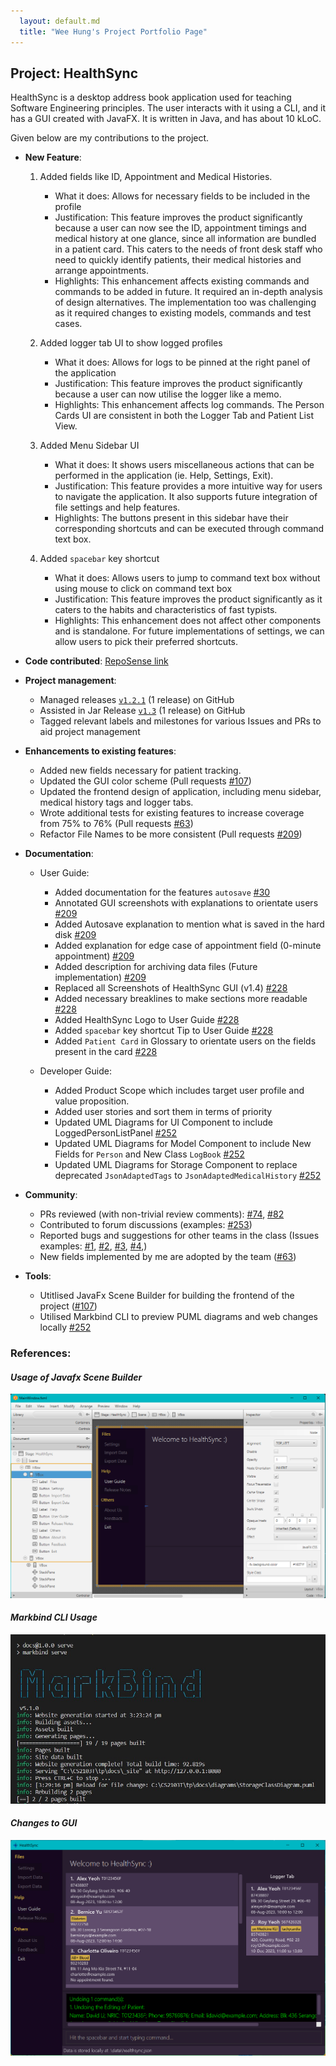 ```yaml
---
  layout: default.md
  title: "Wee Hung's Project Portfolio Page"
---
```


## Project: HealthSync

HealthSync is a desktop address book application used for teaching Software Engineering principles. The user interacts with it using a CLI, and it has a GUI created with JavaFX. It is written in Java, and has about 10 kLoC.

Given below are my contributions to the project.

* **New Feature**:

  1. Added fields like ID, Appointment and Medical Histories.
        * What it does: Allows for necessary fields to be included in the profile
        * Justification: This feature improves the product significantly because a user can now see the ID, appointment timings and medical history at one glance, since all information are bundled in a patient card. This caters to the needs of front desk staff who need to quickly identify patients, their medical histories and arrange appointments.
        * Highlights: This enhancement affects existing commands and commands to be added in future. It required an in-depth analysis of design alternatives. The implementation too was challenging as it required changes to existing models, commands and test cases.

  2. Added logger tab UI to show logged profiles
      * What it does: Allows for logs to be pinned at the right panel of the application
      * Justification: This feature improves the product significantly because a user can now utilise the logger like a memo.
      * Highlights: This enhancement affects log commands. The Person Cards UI are consistent in both the Logger Tab and Patient List View.

  3. Added Menu Sidebar UI
      * What it does: It shows users miscellaneous actions that can be performed in the application (ie. Help, Settings, Exit).
      * Justification: This feature provides a more intuitive way for users to navigate the application. It also supports future integration of file settings and help features.
      * Highlights: The buttons present in this sidebar have their corresponding shortcuts and can be executed through command text box.

  4. Added `spacebar` key shortcut
      * What it does:  Allows users to jump to command text box without using mouse to click on command text box
      * Justification: This feature improves the product significantly as it caters to the habits and characteristics of fast typists.
      * Highlights: This enhancement does not affect other components and is standalone. For future implementations of settings, we can allow users to pick their preferred shortcuts.

* **Code contributed**: [RepoSense link](https://nus-cs2103-ay2324s1.github.io/tp-dashboard/?search=weeehung&sort=groupTitle&sortWithin=title&timeframe=commit&mergegroup=&groupSelect=groupByRepos&breakdown=true&checkedFileTypes=docs~functional-code~test-code&since=2023-09-22)

* **Project management**:
  * Managed releases [`v1.2.1`](https://github.com/AY2324S1-CS2103T-T14-3/tp/releases/tag/v1.2.1) (1 release) on GitHub
  * Assisted in Jar Release [`v1.3`](https://github.com/AY2324S1-CS2103T-T14-3/tp/releases/tag/v1.3) (1 release) on GitHub
  * Tagged relevant labels and milestones for various Issues and PRs to aid project management 

* **Enhancements to existing features**:
  * Added new fields necessary for patient tracking.
  * Updated the GUI color scheme (Pull requests [\#107](https://github.com/AY2324S1-CS2103T-T14-3/tp/pull/107))
  * Updated the frontend design of application, including menu sidebar, medical history tags and logger tabs.
  * Wrote additional tests for existing features to increase coverage from 75% to 76% (Pull requests [\#63](https://github.com/AY2324S1-CS2103T-T14-3/tp/pull/63))
  * Refactor File Names to be more consistent (Pull requests [\#209](https://github.com/AY2324S1-CS2103T-T14-3/tp/pull/209))

* **Documentation**:
  * User Guide:
    * Added documentation for the features `autosave` [\#30](https://github.com/AY2324S1-CS2103T-T14-3/tp/pull/30)
    * Annotated GUI screenshots with explanations to orientate users [\#209](https://github.com/AY2324S1-CS2103T-T14-3/tp/pull/209)
    * Added Autosave explanation to mention what is saved in the hard disk [\#209](https://github.com/AY2324S1-CS2103T-T14-3/tp/pull/209)
    * Added explanation for edge case of appointment field (0-minute appointment) [\#209](https://github.com/AY2324S1-CS2103T-T14-3/tp/pull/209)
    * Added description for archiving data files (Future implementation) [\#209](https://github.com/AY2324S1-CS2103T-T14-3/tp/pull/209)
    * Replaced all Screenshots of HealthSync GUI (v1.4) [\#228](https://github.com/AY2324S1-CS2103T-T14-3/tp/pull/228)
    * Added necessary breaklines to make sections more readable [\#228](https://github.com/AY2324S1-CS2103T-T14-3/tp/pull/228)
    * Added HealthSync Logo to User Guide [\#228](https://github.com/AY2324S1-CS2103T-T14-3/tp/pull/228)
    * Added `spacebar` key shortcut Tip to User Guide [\#228](https://github.com/AY2324S1-CS2103T-T14-3/tp/pull/228)
    * Added `Patient Card` in Glossary to orientate users on the fields present in the card [\#228](https://github.com/AY2324S1-CS2103T-T14-3/tp/pull/228)

  * Developer Guide:
    * Added Product Scope which includes target user profile and value proposition.
    * Added user stories and sort them in terms of priority
    * Updated UML Diagrams for UI Component to include LoggedPersonListPanel [\#252](https://github.com/AY2324S1-CS2103T-T14-3/tp/pull/252)
    * Updated UML Diagrams for Model Component to include New Fields for `Person` and New Class `LogBook` [\#252](https://github.com/AY2324S1-CS2103T-T14-3/tp/pull/252)
    * Updated UML Diagrams for Storage Component to replace deprecated `JsonAdaptedTags` to `JsonAdaptedMedicalHistory` [\#252](https://github.com/AY2324S1-CS2103T-T14-3/tp/pull/252)

* **Community**:
  * PRs reviewed (with non-trivial review comments): [\#74](https://github.com/AY2324S1-CS2103T-T14-3/tp/pull/74), [\#82](https://github.com/AY2324S1-CS2103T-T14-3/tp/pull/82)
  * Contributed to forum discussions (examples: [#253](https://github.com/nus-cs2103-AY2324S1/forum/issues/253))
  * Reported bugs and suggestions for other teams in the class (Issues examples: [#1](https://github.com/WeeeHung/ped/issues/1), [#2](https://github.com/WeeeHung/ped/issues/2), [#3](https://github.com/WeeeHung/ped/issues/3), [#4](https://github.com/WeeeHung/ped/issues/4),)
  * New fields implemented by me are adopted by the team ([#63](https://github.com/AY2324S1-CS2103T-T14-3/tp/pull/63))

* **Tools**:
  * Utitlised JavaFx Scene Builder for building the frontend of the project ([\#107](https://github.com/AY2324S1-CS2103T-T14-3/tp/pull/107))
  * Utilised Markbind CLI to preview PUML diagrams and web changes locally [\#252](https://github.com/AY2324S1-CS2103T-T14-3/tp/pull/252)



### **References**:

#### _Usage of Javafx Scene Builder_
![Usage of JavaFx Scene Builder](../images/SceneBuilder.png)


#### _Markbind CLI Usage_
![Markbind CLI Usage](../images/MarkbindUsage.jpg)


#### _Changes to GUI_
![GUI Changes](../images/HealthSyncGUI_v1.4.png)


